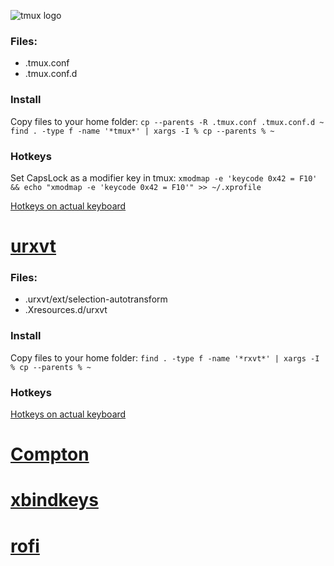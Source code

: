 ![tmux logo](https://tmux.github.io/logo.png)

### Files:
- .tmux.conf
- .tmux.conf.d

### Install
Copy files to your home folder:
```cp --parents -R .tmux.conf .tmux.conf.d ~```
```find . -type f -name '*tmux*' | xargs -I % cp --parents % ~```

### Hotkeys
Set CapsLock as a modifier key in tmux:
```xmodmap -e 'keycode 0x42 = F10' && echo "xmodmap -e 'keycode 0x42 = F10'" >> ~/.xprofile```

[Hotkeys on actual keyboard](https://globalundo.github.io/ShortcutMapper/#tmux)

# [urxvt](https://github.com/exg/rxvt-unicode)

### Files:
- .urxvt/ext/selection-autotransform
- .Xresources.d/urxvt

### Install
Copy files to your home folder:
```find . -type f -name '*rxvt*' | xargs -I % cp --parents % ~```

### Hotkeys
[Hotkeys on actual keyboard](https://globalundo.github.io/ShortcutMapper/#urxvt)

# [Compton](https://github.com/chjj/compton)
# [xbindkeys](http://git.savannah.gnu.org/cgit/xbindkeys.git/)
# [rofi](https://github.com/DaveDavenport/rofi)

